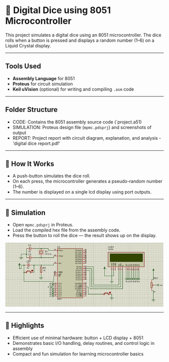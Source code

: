 
# 🎲 Digital Dice using 8051 Microcontroller

This project simulates a digital dice using an 8051 microcontroller. The dice rolls when a button is pressed and displays a random number (1–6) on a Liquid Crystal display.

---

##  Tools Used
- **Assembly Language** for 8051
- **Proteus** for circuit simulation
- **Keil uVision** (optional) for writing and compiling `.asm` code

---

##  Folder Structure
- CODE: Contains the 8051 assembly source code (`project.a51)
- SIMULATION: Proteus design file (`mpmc.pdsprj`) and screenshots of output
- REPORT: Project report with circuit diagram, explanation, and analysis - 'digital dice report.pdf'

---

## 🔧 How It Works
- A push-button simulates the dice roll.
- On each press, the microcontroller generates a pseudo-random number (1–6).
- The number is displayed on a single lcd display using port outputs.

---

## 🧪 Simulation
- Open `mpmc.pdsprj` in Proteus.
- Load the compiled hex file from the assembly code.
- Press the button to roll the dice — the result shows up on the display.

![Demo Screenshot](proteus_digitaldice.jpg)

---

## 📌 Highlights
- Efficient use of minimal hardware: button + LCD display + 8051
- Demonstrates basic I/O handling, delay routines, and control logic in assembly
- Compact and fun simulation for learning microcontroller basics


